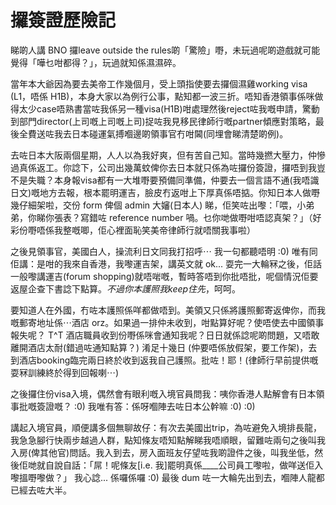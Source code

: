 # 攞簽證歷險記

睇啲人講 BNO 攞leave outside the rules啲「驚險」嘢，未玩過呢啲遊戲就可能覺得「嘩乜咁都得？」，玩過就知係濕濕碎。

當年本大爺因為要去美帝工作幾個月，受上頭指使要去攞個濕雞working visa (L1，唔係 H1B)，本身大家以為例行公事，點知都一波三折。唔知香港領事係咪做得太少case唔熟書當咗我係另一種visa(H1B)咁處理然後reject咗我嘅申請，驚動到部門director(上司嘅上司嘅上司)捉咗我見移民律師行嘅partner傾應對策略，最後全費送咗我去日本碰運氣搏嗰邊啲領事官冇咁閪(同埋會睇清楚啲例)。

去咗日本大阪兩個星期，人人以為我好爽，但有苦自己知。當時幾撚大壓力，仲慘過真係返工。你諗下，公司出幾萬蚊俾你去日本就只係為咗攞份簽證，攞唔到我豈不是失職？本身報visa都有一大堆嘢要預備同準備，仲要去一個言語不通(我唔識日文)嘅地方去報，根本罷明運吉，臉皮冇返咁上下厚真係唔掂。你知日本人做嘢幾仔細架啦，交份 form 俾個 admin 大嬸(日本人) 睇，佢笑咗出嚟：「喂，小弟弟，你睇你張表？寫錯咗 reference number 喎。乜你哋做嘢咁唔認真架？」（好彩份嘢唔係我整嘅唧，佢心裡面恥笑美帝律師行就唔關我事啦）

之後見領事官，美國白人，操流利日文同我打招呼⋯ 我一句都聽唔明 :0) 唯有同佢講：是咁的我來自香港，我嚟運吉架，講英文就 ok... 耍完一大輪冧之後，佢話一般嚟講運吉(forum shopping)就唔啱嘅，暫時答唔到你批唔批，呢個情況佢要返屋企查下書諗下點算。*不過你本護照我keep住先*，呵呵。

要知道人在外國，冇咗本護照係咩都做唔到。美領又只係將護照郵寄返俾你，而我嘅郵寄地址係⋯酒店 orz。如果過一排仲未收到，咁點算好呢？使唔使去中國領事報失呢？ T^T 酒店職員收到份嘢係咪會通知我呢？日日就係諗呢啲問題，又唔敢離開酒店太耐(錯過咗通知點算？) 淆足十幾日 (仲要唔係放假架，要工作架)，去到酒店booking臨完兩日終於收到返我自己護照。批咗！耶！(律師行早前提供嘅耍冧訓練終於得到回報喇⋯)

之後攞住份visa入境，偶然會有眼利嘅入境官員問我：咦你香港人點解會有日本領事批嘅簽證嘅？ :0) 我唯有答：係呀嗰陣去咗日本公幹嘛 :0) :0)

講起入境官員，順便講多個無聊故仔：有次去美國出trip，為咗避免入境排長龍，我急急腳行快兩步越過人群，點知條友唔知點解睇我唔順眼，留難咗兩句之後叫我入房(俾其他官)問話。我入到去，房入面班友仔望咗我啲證件之後，叫我坐低，然後佢哋就自說自話：「屌！呢條友[i.e. 我]罷明真係\_\_\_\_公司員工嚟啦，做咩送佢入嚟搵嘢嚟做？」 我心諗... 係囉係囉 :0) 最後 dum 咗一大輪先出到去，嗰陣人龍都已經去咗大半。
